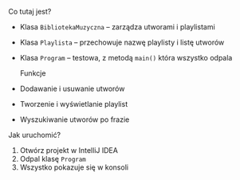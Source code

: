 
 Co tutaj jest?
- Klasa `BibliotekaMuzyczna` – zarządza utworami i playlistami
- Klasa `Playlista` – przechowuje nazwę playlisty i listę utworów
- Klasa `Program` – testowa, z metodą `main()` która wszystko odpala

  Funkcje
- Dodawanie i usuwanie utworów
- Tworzenie i wyświetlanie playlist
- Wyszukiwanie utworów po frazie

 Jak uruchomić?
1. Otwórz projekt w IntelliJ IDEA
2. Odpal klasę `Program`
3. Wszystko pokazuje się w konsoli
